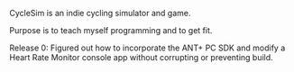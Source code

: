 CycleSim is an indie cycling simulator and game.

Purpose is to teach myself programming and to get fit.

Release 0:
Figured out how to incorporate the ANT+ PC SDK and modify a Heart Rate Monitor console app without corrupting or preventing build.
